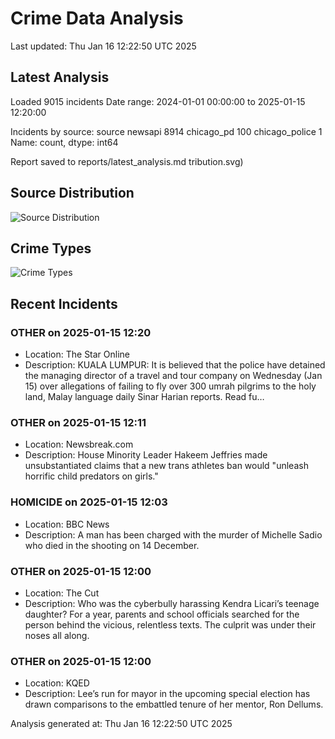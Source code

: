 # Crime Data Analysis
Last updated: Thu Jan 16 12:22:50 UTC 2025

## Latest Analysis

Loaded 9015 incidents
Date range: 2024-01-01 00:00:00 to 2025-01-15 12:20:00

Incidents by source:
source
newsapi           8914
chicago_pd         100
chicago_police       1
Name: count, dtype: int64

Report saved to reports/latest_analysis.md
tribution.svg)

## Source Distribution
![Source Distribution](images/source_distribution.svg)

## Crime Types
![Crime Types](images/crime_types.svg)

## Recent Incidents

### OTHER on 2025-01-15 12:20
- Location: The Star Online
- Description: KUALA LUMPUR: It is believed that the police have detained the managing director of a travel and tour company on Wednesday (Jan 15) over allegations of failing to fly over 300 umrah pilgrims to the holy land, Malay language daily Sinar Harian reports. Read fu…


### OTHER on 2025-01-15 12:11
- Location: Newsbreak.com
- Description: House Minority Leader Hakeem Jeffries made unsubstantiated claims that a new trans athletes ban would "unleash horrific child predators on girls."


### HOMICIDE on 2025-01-15 12:03
- Location: BBC News
- Description: A man has been charged with the murder of Michelle Sadio who died in the shooting on 14 December.


### OTHER on 2025-01-15 12:00
- Location: The Cut
- Description: Who was the cyberbully harassing Kendra Licari’s teenage daughter? For a year, parents and school officials searched for the person behind the vicious, relentless texts. The culprit was under their noses all along.


### OTHER on 2025-01-15 12:00
- Location: KQED
- Description: Lee’s run for mayor in the upcoming special election has drawn comparisons to the embattled tenure of her mentor, Ron Dellums.

Analysis generated at: Thu Jan 16 12:22:50 UTC 2025
